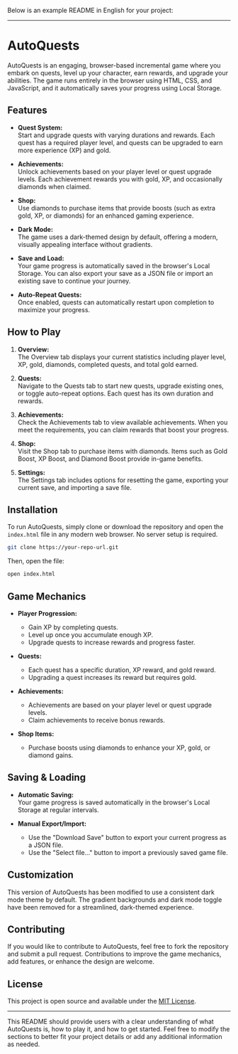 Below is an example README in English for your project:

---

# AutoQuests

AutoQuests is an engaging, browser-based incremental game where you embark on quests, level up your character, earn rewards, and upgrade your abilities. The game runs entirely in the browser using HTML, CSS, and JavaScript, and it automatically saves your progress using Local Storage.

## Features

- **Quest System:**  
  Start and upgrade quests with varying durations and rewards. Each quest has a required player level, and quests can be upgraded to earn more experience (XP) and gold.

- **Achievements:**  
  Unlock achievements based on your player level or quest upgrade levels. Each achievement rewards you with gold, XP, and occasionally diamonds when claimed.

- **Shop:**  
  Use diamonds to purchase items that provide boosts (such as extra gold, XP, or diamonds) for an enhanced gaming experience.

- **Dark Mode:**  
  The game uses a dark-themed design by default, offering a modern, visually appealing interface without gradients.

- **Save and Load:**  
  Your game progress is automatically saved in the browser's Local Storage. You can also export your save as a JSON file or import an existing save to continue your journey.

- **Auto-Repeat Quests:**  
  Once enabled, quests can automatically restart upon completion to maximize your progress.

## How to Play

1. **Overview:**  
   The Overview tab displays your current statistics including player level, XP, gold, diamonds, completed quests, and total gold earned.

2. **Quests:**  
   Navigate to the Quests tab to start new quests, upgrade existing ones, or toggle auto-repeat options. Each quest has its own duration and rewards.

3. **Achievements:**  
   Check the Achievements tab to view available achievements. When you meet the requirements, you can claim rewards that boost your progress.

4. **Shop:**  
   Visit the Shop tab to purchase items with diamonds. Items such as Gold Boost, XP Boost, and Diamond Boost provide in-game benefits.

5. **Settings:**  
   The Settings tab includes options for resetting the game, exporting your current save, and importing a save file.

## Installation

To run AutoQuests, simply clone or download the repository and open the `index.html` file in any modern web browser. No server setup is required.

```bash
git clone https://your-repo-url.git
```

Then, open the file:

```bash
open index.html
```

## Game Mechanics

- **Player Progression:**  
  - Gain XP by completing quests.  
  - Level up once you accumulate enough XP.  
  - Upgrade quests to increase rewards and progress faster.

- **Quests:**  
  - Each quest has a specific duration, XP reward, and gold reward.  
  - Upgrading a quest increases its reward but requires gold.

- **Achievements:**  
  - Achievements are based on your player level or quest upgrade levels.  
  - Claim achievements to receive bonus rewards.

- **Shop Items:**  
  - Purchase boosts using diamonds to enhance your XP, gold, or diamond gains.

## Saving & Loading

- **Automatic Saving:**  
  Your game progress is saved automatically in the browser's Local Storage at regular intervals.

- **Manual Export/Import:**  
  - Use the "Download Save" button to export your current progress as a JSON file.  
  - Use the "Select file..." button to import a previously saved game file.

## Customization

This version of AutoQuests has been modified to use a consistent dark mode theme by default. The gradient backgrounds and dark mode toggle have been removed for a streamlined, dark-themed experience.

## Contributing

If you would like to contribute to AutoQuests, feel free to fork the repository and submit a pull request. Contributions to improve the game mechanics, add features, or enhance the design are welcome.

## License

This project is open source and available under the [MIT License](LICENSE).

---

This README should provide users with a clear understanding of what AutoQuests is, how to play it, and how to get started. Feel free to modify the sections to better fit your project details or add any additional information as needed.